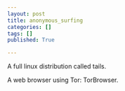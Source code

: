 ```yaml
---
layout: post
title: anonymous_surfing
categories: []
tags: []
published: True

---
```


A full linux distribution called tails.

A web browser using Tor: TorBrowser.

